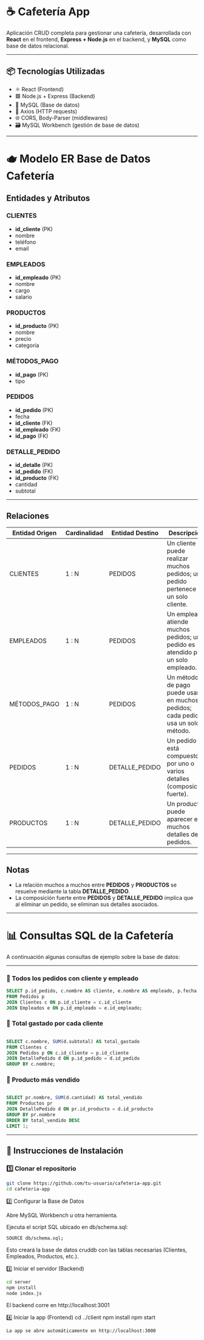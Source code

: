 # ☕ Cafetería App

Aplicación CRUD completa para gestionar una cafetería, desarrollada con **React** en el frontend, **Express + Node.js** en el backend, y **MySQL** como base de datos relacional.

---

## 📦 Tecnologías Utilizadas

- ⚛️ React (Frontend)
- 🟩 Node.js + Express (Backend)
- 🐬 MySQL (Base de datos)
- 🔁 Axios (HTTP requests)
- 🌐 CORS, Body-Parser (middlewares)
- 🗃️ MySQL Workbench (gestión de base de datos)

---

# 🫖 Modelo ER Base de Datos Cafetería

## Entidades y Atributos

### CLIENTES
- **id_cliente** (PK)
- nombre
- teléfono
- email

### EMPLEADOS
- **id_empleado** (PK)
- nombre
- cargo
- salario

### PRODUCTOS
- **id_producto** (PK)
- nombre
- precio
- categoría

### MÉTODOS_PAGO
- **id_pago** (PK)
- tipo

### PEDIDOS
- **id_pedido** (PK)
- fecha
- **id_cliente** (FK)
- **id_empleado** (FK)
- **id_pago** (FK)

### DETALLE_PEDIDO
- **id_detalle** (PK)
- **id_pedido** (FK)
- **id_producto** (FK)
- cantidad
- subtotal

---

## Relaciones

| Entidad Origen | Cardinalidad | Entidad Destino | Descripción                                                                 |
|----------------|--------------|-----------------|-----------------------------------------------------------------------------|
| CLIENTES       | 1 : N        | PEDIDOS         | Un cliente puede realizar muchos pedidos; un pedido pertenece a un solo cliente. |
| EMPLEADOS      | 1 : N        | PEDIDOS         | Un empleado atiende muchos pedidos; un pedido es atendido por un solo empleado. |
| MÉTODOS_PAGO   | 1 : N        | PEDIDOS         | Un método de pago puede usarse en muchos pedidos; cada pedido usa un solo método. |
| PEDIDOS        | 1 : N        | DETALLE_PEDIDO  | Un pedido está compuesto por uno o varios detalles (composición fuerte).     |
| PRODUCTOS      | 1 : N        | DETALLE_PEDIDO  | Un producto puede aparecer en muchos detalles de pedidos.                    |

---

## Notas

- La relación muchos a muchos entre **PEDIDOS** y **PRODUCTOS** se resuelve mediante la tabla **DETALLE_PEDIDO**.
- La composición fuerte entre **PEDIDOS** y **DETALLE_PEDIDO** implica que al eliminar un pedido, se eliminan sus detalles asociados.


---

# 📊 Consultas SQL de la Cafetería

A continuación algunas consultas de ejemplo sobre la base de datos:

---

### 🔹 Todos los pedidos con cliente y empleado
```sql
SELECT p.id_pedido, c.nombre AS cliente, e.nombre AS empleado, p.fecha
FROM Pedidos p
JOIN Clientes c ON p.id_cliente = c.id_cliente
JOIN Empleados e ON p.id_empleado = e.id_empleado;

```

### 🔹 Total gastado por cada cliente
```sql

SELECT c.nombre, SUM(d.subtotal) AS total_gastado
FROM Clientes c
JOIN Pedidos p ON c.id_cliente = p.id_cliente
JOIN DetallePedido d ON p.id_pedido = d.id_pedido
GROUP BY c.nombre;


```

### 🔹 Producto más vendido

```sql

SELECT pr.nombre, SUM(d.cantidad) AS total_vendido
FROM Productos pr
JOIN DetallePedido d ON pr.id_producto = d.id_producto
GROUP BY pr.nombre
ORDER BY total_vendido DESC
LIMIT 1;


```
---

## 🚀 Instrucciones de Instalación

### 1️⃣ Clonar el repositorio

```bash
git clone https://github.com/tu-usuario/cafeteria-app.git
cd cafeteria-app
```

2️⃣ Configurar la Base de Datos

Abre MySQL Workbench u otra herramienta.

Ejecuta el script SQL ubicado en db/schema.sql:
```bash
SOURCE db/schema.sql;
```
Esto creará la base de datos cruddb con las tablas necesarias (Clientes, Empleados, Productos, etc.).


3️⃣ Iniciar el servidor (Backend)

```bash
cd server
npm install
node index.js
```
El backend corre en http://localhost:3001


4️⃣ Iniciar la app (Frontend)
cd ../client
npm install
npm start

```bash
La app se abre automáticamente en http://localhost:3000
```

